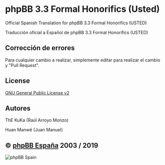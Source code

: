 phpBB 3.3 Formal Honorifics (Usted)
================================

Official Spanish Translation for phpBB 3.3 Formal Honorifics (USTED)

Traducción oficial a Español de phpBB 3.3 Formal Honorifics (USTED)

## Corrección de errores
Para cualquier cambio a realizar, simplemente editar para realizar el cambio y "Pull Request".

## License
[GNU General Public License v2](http://opensource.org/licenses/GPL-2.0)

## Autores
ThE KuKa (Raúl Arroyo Monzo)

Huan Manwë (Juan Manuel)


## © [phpBB España](https://www.phpbb-es.com) 2003 / 2019

![phpBB Spain](https://www.phpbb-es.com/images/logo_new_small.png) 
